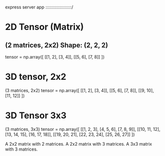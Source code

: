 express server app :::::::::::::::::::::/

# 2D Tensor (Matrix)

## (2 matrices, 2x2) Shape: (2, 2, 2)

tensor = np.array([
[[1, 2], [3, 4]],
[[5, 6], [7, 8]]
])

# 3D tensor, 2x2

(3 matrices, 2x2)
tensor = np.array([
[[1, 2], [3, 4]],
[[5, 6], [7, 8]],
[[9, 10], [11, 12]]
])

# 3D Tensor 3x3

(3 matrices, 3x3)
tensor = np.array([
[[1, 2, 3], [4, 5, 6], [7, 8, 9]],
[[10, 11, 12], [13, 14, 15], [16, 17, 18]],
[[19, 20, 21], [22, 23, 24], [25, 26, 27]]
])

A 2x2 matrix with 2 matrices.
A 2x2 matrix with 3 matrices.
A 3x3 matrix with 3 matrices.
